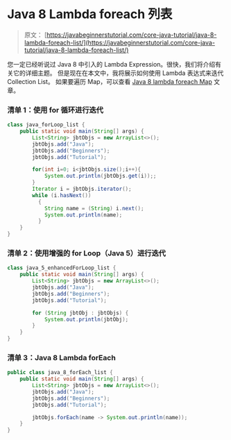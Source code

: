 # Java 8 Lambda foreach 列表

> 原文： [https://javabeginnerstutorial.com/core-java-tutorial/java-8-lambda-foreach-list/](https://javabeginnerstutorial.com/core-java-tutorial/java-8-lambda-foreach-list/)

您一定已经听说过 Java 8 中引入的 Lambda Expression。很快，我们将介绍有关它的详细主题。 但是现在在本文中，我将展示如何使用 Lambda 表达式来迭代 Collection List。 如果要遍历 Map，可以查看 [Java 8 lambda foreach Map](https://javabeginnerstutorial.com/core-java-tutorial/java-8-lambda-foreach-map/) 文章。

### 清单 1：使用 for 循环进行迭代

```java
class java_forLoop_list {
	public static void main(String[] args) {
		List<String> jbtObjs = new ArrayList<>();
		jbtObjs.add("Java");
		jbtObjs.add("Beginners");
		jbtObjs.add("Tutorial");

		for(int i=0; i<jbtObjs.size();i++){
			System.out.println(jbtObjs.get(i));;
		}
		Iterator i = jbtObjs.iterator();
		while (i.hasNext())
		  {
		    String name = (String) i.next();
		    System.out.println(name);
		  }
	}
}
```

### 清单 2：使用增强的 for Loop（Java 5）进行迭代

```java
class java_5_enhancedForLoop_list {
	public static void main(String[] args) {
		List<String> jbtObjs = new ArrayList<>();
		jbtObjs.add("Java");
		jbtObjs.add("Beginners");
		jbtObjs.add("Tutorial");

		for (String jbtObj : jbtObjs) {
			System.out.println(jbtObj);
		}
	}
}
```

### 清单 3：Java 8 Lambda forEach

```java
public class java_8_forEach_list {
	public static void main(String[] args) {
		List<String> jbtObjs = new ArrayList<>();
		jbtObjs.add("Java");
		jbtObjs.add("Beginners");
		jbtObjs.add("Tutorial");

		jbtObjs.forEach(name -> System.out.println(name));
	}
}
```